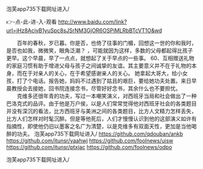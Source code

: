 
泡芙app735下载网址进入/




👉-点-此-进-入-观看  http://www.baidu.com/link?url=jHz8AcivB1yuSpc8sJSrNM3GjOR6OSPiMLRbBTcVT1O&wd




　　百年的春秋，岁已暮。你是否，也倚了往事的门楣，回想这一世的你和我时，是否也如我，微微笑，眼角泛潮？
，可能就因为这样，多数的父母都起得比孩子更早。这个早晨，早了一点点，就想起了关于早点的一些事。
		60、互相赠送礼物的家庭习惯有助于增进父母与孩子之间诚挚的友谊。其主要意义并不在于礼物的本身，而在于对亲人的关心，在于希望感谢亲人的关心。
她拿起大哥大，给小女孩，打了个电话。报告她，妈妈不过遇到了姑且的艰巨，要给她功夫处置。来日早晨教授会去接她，回书院连接念书，尽管好好念书，其余什么也不要担忧。
　　克维多还很年青的功夫，写过一本嘲笑演义，对西班牙当局和社会做出了一种巴洛克式的品评。由于他是万户侯，以是人们常常觉得他对西班牙社会的各类题目并没有深沉的看法，比方西班牙与美洲之间的各类题目，比方人文精力怎样丢失，比方人们怎样对时髦沉醉。但是等他死后，人们才慢慢认识到他的这部演义如许有指摘性，即使他仍旧以墨客之名广为清楚，以是克维多有双面天性，更加是当他喝醉的功夫。
泡芙app735下载网址进入/ https://github.com/qdouban/ankb
https://github.com/itunsr/yaahwj
https://github.com/foolnews/uisw
https://github.com/itunsr/ptxjac
https://github.com/foolnews/odpo





泡芙app735下载网址进入/
